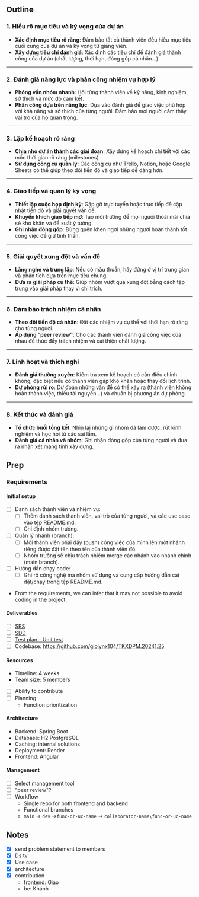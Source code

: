 ## Outline

### **1. Hiểu rõ mục tiêu và kỳ vọng của dự án**
- **Xác định mục tiêu rõ ràng**: Đảm bảo tất cả thành viên đều hiểu mục tiêu cuối cùng của dự án và kỳ vọng từ giảng viên.
- **Xây dựng tiêu chí đánh giá**: Xác định các tiêu chí để đánh giá thành công của dự án (chất lượng, thời hạn, đóng góp cá nhân...).

---

### **2. Đánh giá năng lực và phân công nhiệm vụ hợp lý**
- **Phỏng vấn nhóm nhanh**: Hỏi từng thành viên về kỹ năng, kinh nghiệm, sở thích và mức độ cam kết.
- **Phân công dựa trên năng lực**: Dựa vào đánh giá để giao việc phù hợp với khả năng và sở thích của từng người. Đảm bảo mọi người cảm thấy vai trò của họ quan trọng.

---

### **3. Lập kế hoạch rõ ràng**
- **Chia nhỏ dự án thành các giai đoạn**: Xây dựng kế hoạch chi tiết với các mốc thời gian rõ ràng (milestones).
- **Sử dụng công cụ quản lý**: Các công cụ như Trello, Notion, hoặc Google Sheets có thể giúp theo dõi tiến độ và giao tiếp dễ dàng hơn.

---

### **4. Giao tiếp và quản lý kỳ vọng**
- **Thiết lập cuộc họp định kỳ**: Gặp gỡ trực tuyến hoặc trực tiếp để cập nhật tiến độ và giải quyết vấn đề.
- **Khuyến khích giao tiếp mở**: Tạo môi trường để mọi người thoải mái chia sẻ khó khăn và đề xuất ý tưởng.
- **Ghi nhận đóng góp**: Đừng quên khen ngợi những người hoàn thành tốt công việc để giữ tinh thần.

---

### **5. Giải quyết xung đột và vấn đề**
- **Lắng nghe và trung lập**: Nếu có mâu thuẫn, hãy đứng ở vị trí trung gian và phân tích dựa trên mục tiêu chung.
- **Đưa ra giải pháp cụ thể**: Giúp nhóm vượt qua xung đột bằng cách tập trung vào giải pháp thay vì chỉ trích.

---

### **6. Đảm bảo trách nhiệm cá nhân**
- **Theo dõi tiến độ cá nhân**: Đặt các nhiệm vụ cụ thể với thời hạn rõ ràng cho từng người.
- **Áp dụng “peer review”**: Cho các thành viên đánh giá công việc của nhau để thúc đẩy trách nhiệm và cải thiện chất lượng.

---

### **7. Linh hoạt và thích nghi**
- **Đánh giá thường xuyên**: Kiểm tra xem kế hoạch có cần điều chỉnh không, đặc biệt nếu có thành viên gặp khó khăn hoặc thay đổi lịch trình.
- **Dự phòng rủi ro**: Dự đoán những vấn đề có thể xảy ra (thành viên không hoàn thành việc, thiếu tài nguyên...) và chuẩn bị phương án dự phòng.

---

### **8. Kết thúc và đánh giá**
- **Tổ chức buổi tổng kết**: Nhìn lại những gì nhóm đã làm được, rút kinh nghiệm và học hỏi từ các sai lầm.
- **Đánh giá cá nhân và nhóm**: Ghi nhận đóng góp của từng người và đưa ra nhận xét mang tính xây dựng.

## Prep

### Requirements

#### Initial setup

- [ ] Danh sách thành viên và nhiệm vụ: 
  - [ ] Thêm danh sách thành viên, vai trò của từng người, và các use case vào tệp README.md.
  - [ ] Chỉ định nhóm trưởng.
- [ ] Quản lý nhánh (branch):
  - [ ] Mỗi thành viên phải đẩy (push) công việc của mình lên một nhánh riêng được đặt tên theo tên của thành viên đó.
  - [ ] Nhóm trưởng sẽ chịu trách nhiệm merge các nhánh vào nhánh chính (main branch).
- [ ] Hướng dẫn chạy code: 
  - [ ] Ghi rõ công nghệ mà nhóm sử dụng và cung cấp hướng dẫn cài đặt/chạy trong tệp README.md.

- From the requirements, we can infer that it may not possible to avoid coding in the project.

#### Deliverables

- [ ] [SRS](https://husteduvn-my.sharepoint.com/:w:/g/personal/giao_lx210290_sis_hust_edu_vn/EYC6JE1raLFGidqRLcVOMLQBmwuvDSwAqpVPGrpxM831Pg?e=RMCWde)
- [ ] [SDD](https://husteduvn-my.sharepoint.com/:w:/g/personal/giao_lx210290_sis_hust_edu_vn/EVWqz3E1245HriqZigXW26gBsGGzHoeS3E9nyLkniX88og?e=HwRJb2)
- [ ] [Test plan - Unit test](https://husteduvn-my.sharepoint.com/:x:/g/personal/giao_lx210290_sis_hust_edu_vn/EW67oFDxYfROlJiQYRC4nQUBOVAThl4cPefSbYCPUdku3A?e=Sy77qr)
- [ ] Codebase: https://github.com/giolynx104/TKXDPM.20241.25

#### Resources

- Timeline: 4 weeks
- Team size: 5 members
- [ ] Ability to contribute
- [ ] Planning
  - Function prioritization

#### Architecture

- Backend: Spring Boot
- Database: H2 PostgreSQL
- Caching: internal solutions
- Deployment: Render
- Frontend: Angular

#### Management

- [ ] Select management tool
- [ ] "peer review"?
- [ ] Workflow
  - Single repo for both frontend and backend
  - Functional branches
  - `main` -> `dev` ->`func-or-uc-name` ->  `collaborator-name\func-or-uc-name`


## Notes

- [x] send problem statement to members
- [x] Ds tv
- [x] Use case
- [x] architecture
- [x] contribution 
  - frontend: Giao
  - be: Khánh

